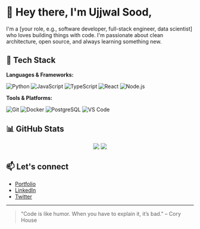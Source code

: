 # 👋 Hey there, I'm Ujjwal Sood,

I'm a [your role, e.g., software developer, full-stack engineer, data scientist] who loves building things with code. I'm passionate about clean architecture, open source, and always learning something new.

## 🚀 Tech Stack

**Languages & Frameworks:**

![Python](https://img.shields.io/badge/-Python-3776AB?style=flat-square&logo=python&logoColor=white)
![JavaScript](https://img.shields.io/badge/-JavaScript-F7DF1E?style=flat-square&logo=javascript&logoColor=black)
![TypeScript](https://img.shields.io/badge/-TypeScript-3178C6?style=flat-square&logo=typescript&logoColor=white)
![React](https://img.shields.io/badge/-React-61DAFB?style=flat-square&logo=react&logoColor=black)
![Node.js](https://img.shields.io/badge/-Node.js-339933?style=flat-square&logo=node.js&logoColor=white)

**Tools & Platforms:**

![Git](https://img.shields.io/badge/-Git-F05032?style=flat-square&logo=git&logoColor=white)
![Docker](https://img.shields.io/badge/-Docker-2496ED?style=flat-square&logo=docker&logoColor=white)
![PostgreSQL](https://img.shields.io/badge/-PostgreSQL-336791?style=flat-square&logo=postgresql&logoColor=white)
![VS Code](https://img.shields.io/badge/-VS%20Code-007ACC?style=flat-square&logo=visual-studio-code&logoColor=white)

## 📊 GitHub Stats

<p align="center">
  <img src="https://github-readme-stats.vercel.app/api?username=your-github-username&show_icons=true&theme=github_dark" />
  <img src="https://github-readme-streak-stats.herokuapp.com/?user=your-github-username&theme=github-dark-blue" />
</p>

## 📫 Let's connect

- [Portfolio](https://yourwebsite.com)
- [LinkedIn](https://linkedin.com/in/yourprofile)
- [Twitter](https://twitter.com/yourhandle)

---

> "Code is like humor. When you have to explain it, it’s bad." – Cory House
